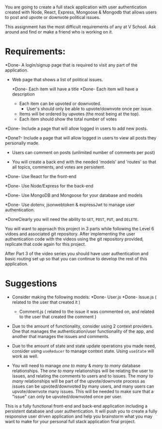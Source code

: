 You are going to create a full stack application with user authentication created with Node, React, Express, Mongoose & Mongodb that allows users to post and upvote or downvote political issues.

This assignment has the most difficult requirements of any at V School. Ask around and find or make a friend who is working on it.

# **Requirements:**

\*Done- A login/signup page that is required to visit any part of the application.

- Web page that shows a list of political issues.

  \*Done- Each item will have a title
  \*Done- Each item will have a description

  - Each item can be upvoted or downvoted.
    - User's should only be able to upvote/downvote once per issue.
  - Items will be ordered by upvotes (the most being at the top).
  - Each item should show the total number of votes

\*Done- Include a page that will allow logged in users to add new posts.

\*Done?- Include a page that will allow logged in users to view all posts they personally made.

- Users can comment on posts (unlimited number of comments per post)

- You will create a back end with the needed 'models' and 'routes' so that all topics, comments, and votes are persistent.

\*Done- Use React for the front-end

\*Done- Use Node/Express for the back-end

\*Done- Use MongoDB and Mongoose for your database and models

\*Done- Use dotenv, jsonwebtoken & expressJwt to manage user authentication.

\*DoneClearly you will need the ability to `GET`, `POST`, `PUT`, and `DELETE`.

You will want to approach this project in 3 parts while following the Level 6 vidoes and associated git repository. After implementing the user authentication code with the videos using the git repository provided, replicate that code again for this project.

After Part 3 of the video series you should have user authentication and basic routing set up so that you can continue to develop the rest of this application.

# **Suggestions**

- Consider making the following models:
  \*Done- User.js
  \*Done- Issue.js ( related to the user that created it )
  - Comment.js ( related to the issue it was commented on, and related to the user that created the comment )
- Due to the amount of functionality, consider using 2 context providers. One that manages the authentication/user functionality of the app, and another that manages the issues and comments.

- Due to the amount of state and state update operations you made need, consider using `useReducer` to manage context state. Using `useState` will work as well.

- You will need to manage *one to many* & *many to many* database relationships. The *one to many* relationships will be relating the user to issues, and relating the comments to users and to issues. The *many to many* relationships will be part of the upvote/downvote process as issues can be upvoted/downvoted by many users, and many users can upvote/downvote many issues. This will be needed to make sure that a "issue" can only be upvoted/downvoted once per user.

This is a fully functional front-end and back-end application including a persistent database and user authentication. It will push you to create a fully responsive user driven application and help you brainstorm what you may want to make for your personal full stack application final project.
